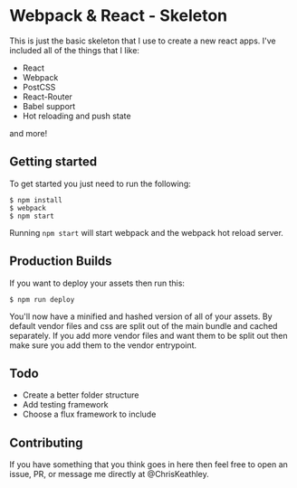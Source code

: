 # Webpack & React - Skeleton

This is just the basic skeleton that I use to create a new react apps.  I've included all of the things that I like:

* React
* Webpack
* PostCSS
* React-Router
* Babel support
* Hot reloading and push state

and more!

## Getting started

To get started you just need to run the following:

    $ npm install
    $ webpack
    $ npm start

Running `npm start` will start webpack and the webpack hot reload server.

## Production Builds

If you want to deploy your assets then run this:

    $ npm run deploy
    
You'll now have a minified and hashed version of all of your assets.  By default vendor files and css are split out of the main bundle and cached separately.  If you add more vendor files and want them to be split out then make sure you add them to the vendor entrypoint.

## Todo

* Create a better folder structure
* Add testing framework
* Choose a flux framework to include

## Contributing

If you have something that you think goes in here then feel free to open an issue, PR, or message me directly at @ChrisKeathley.
